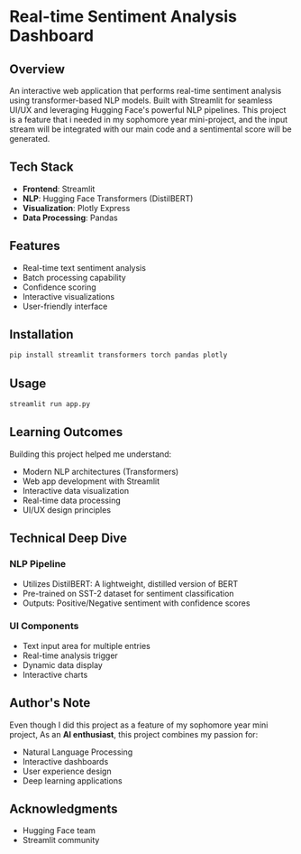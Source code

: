 # Real-time Sentiment Analysis Dashboard

## Overview
An interactive web application that performs real-time sentiment analysis using transformer-based NLP models. Built with Streamlit for seamless UI/UX and leveraging Hugging Face's powerful NLP pipelines. This project is a feature that i needed in my sophomore year mini-project, and the input stream will be integrated with our main code and a sentimental score will be generated.

## Tech Stack
- **Frontend**: Streamlit
- **NLP**: Hugging Face Transformers (DistilBERT)
- **Visualization**: Plotly Express
- **Data Processing**: Pandas

## Features
- Real-time text sentiment analysis
- Batch processing capability
- Confidence scoring
- Interactive visualizations
- User-friendly interface

## Installation
```bash
pip install streamlit transformers torch pandas plotly
```

## Usage
```bash
streamlit run app.py
```

## Learning Outcomes
Building this project helped me understand:
- Modern NLP architectures (Transformers)
- Web app development with Streamlit
- Interactive data visualization
- Real-time data processing
- UI/UX design principles

## Technical Deep Dive
### NLP Pipeline
- Utilizes DistilBERT: A lightweight, distilled version of BERT
- Pre-trained on SST-2 dataset for sentiment classification
- Outputs: Positive/Negative sentiment with confidence scores

### UI Components
- Text input area for multiple entries
- Real-time analysis trigger
- Dynamic data display
- Interactive charts

## Author's Note
Even though I did this project as a feature of my sophomore year mini project, As an **AI enthusiast**, this project combines my passion for:
- Natural Language Processing
- Interactive dashboards
- User experience design
- Deep learning applications


## Acknowledgments
- Hugging Face team
- Streamlit community
